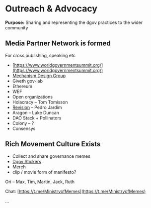 # Outreach & Advocacy

**Purpose:** Sharing and representing the dgov practices to the wider community

## Media Partner Network is formed

For cross publishing, speaking etc

* [https://www.worldgovernmentsummit.org/](https://www.worldgovernmentsummit.org/)
* [Mechanism Design Group](https://t.me/mechanismdesigners)
* Giveth gov-lab
* Ethereum
* WEF
* Open organizations
* Holacracy – Tom Tomisson
* [Revision](https://revision.io/) – Pedro Jardim
* Aragon – Luke Duncan
* DAO Stack + Pollinators
* Colony – ?
* Consensys

## Rich Movement Culture Exists

* Collect and share governance memes
* [Dgov Stickers](../foundation/projects/memmes.md)
* Merch
* clip / movie form of manifesto?

Ori – Max, Tim, Martin, Jack, Ruth

Chat: [https://t.me/MinistryofMemes](https://t.me/MinistryofMemes)

...



